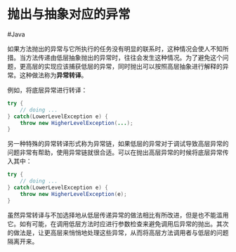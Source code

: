 # 抛出与抽象对应的异常
#Java 

如果方法抛出的异常与它所执行的任务没有明显的联系时，这种情况会使人不知所措。当方法传递由低层抽象抛出的异常时，往往会发生这种情况。为了避免这个问题，更高层的实现应该捕获低层的异常，同时抛出可以按照高层抽象进行解释的异常。这种做法称为**异常转译**。

例如，将底层异常进行转译：

```java
try {
	// doing ...
} catch(LowerLevelException e) {
	throw new HigherLevelException(...);
}
```

另一种特殊的异常转译形式称为异常链，如果低层的异常对于调试导致高层异常的问题非常有帮助，使用异常链就很合适。可以在抛出高层异常的时候将底层异常传入其中：

```java
try {
	// doing ...
} catch(LowerLevelException e) {
	throw new HigherLevelException(e);
}
```

虽然异常转译与不加选择地从低层传递异常的做法相比有所改进，但是也不能滥用它。如有可能，在调用低层方法时应进行参数检查来避免调用后异常的抛出。其次的做法是，让更高层来悄悄地处理这些异常，从而将高层方法调用者与低层的问题隔离开来。

